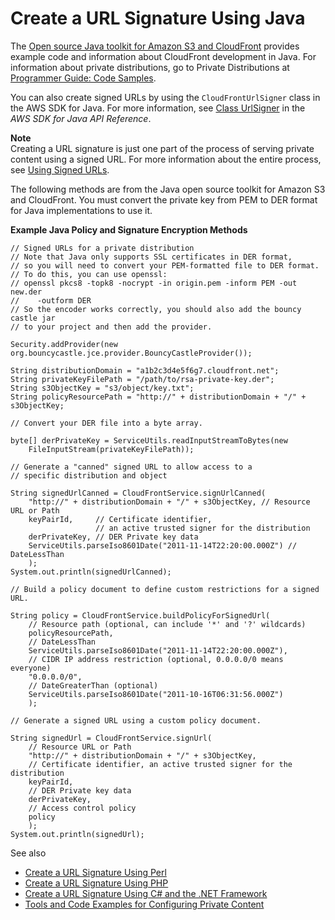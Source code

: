 # Create a URL Signature Using Java<a name="CFPrivateDistJavaDevelopment"></a>

The [Open source Java toolkit for Amazon S3 and CloudFront](http://jets3t.s3.amazonaws.com/index.html) provides example code and information about CloudFront development in Java\. For information about private distributions, go to Private Distributions at [Programmer Guide: Code Samples](http://jets3t.s3.amazonaws.com/toolkit/code-samples.html#cloudfront-private-distributions)\. 

You can also create signed URLs by using the `CloudFrontUrlSigner` class in the AWS SDK for Java\. For more information, see [Class UrlSigner](http://docs.aws.amazon.com/AWSJavaSDK/latest/javadoc/com/amazonaws/services/cloudfront/CloudFrontUrlSigner.html) in the *AWS SDK for Java API Reference*\.

**Note**  
Creating a URL signature is just one part of the process of serving private content using a signed URL\. For more information about the entire process, see [Using Signed URLs](private-content-signed-urls.md)\.

The following methods are from the Java open source toolkit for Amazon S3 and CloudFront\. You must convert the private key from PEM to DER format for Java implementations to use it\.

**Example Java Policy and Signature Encryption Methods**  <a name="ExampleJavaPolicyAndSignatureEncryptionMethods"></a>

```
// Signed URLs for a private distribution
// Note that Java only supports SSL certificates in DER format, 
// so you will need to convert your PEM-formatted file to DER format. 
// To do this, you can use openssl:
// openssl pkcs8 -topk8 -nocrypt -in origin.pem -inform PEM -out new.der 
//    -outform DER 
// So the encoder works correctly, you should also add the bouncy castle jar
// to your project and then add the provider.

Security.addProvider(new org.bouncycastle.jce.provider.BouncyCastleProvider());

String distributionDomain = "a1b2c3d4e5f6g7.cloudfront.net";
String privateKeyFilePath = "/path/to/rsa-private-key.der";
String s3ObjectKey = "s3/object/key.txt";
String policyResourcePath = "http://" + distributionDomain + "/" + s3ObjectKey;

// Convert your DER file into a byte array.

byte[] derPrivateKey = ServiceUtils.readInputStreamToBytes(new
    FileInputStream(privateKeyFilePath));

// Generate a "canned" signed URL to allow access to a 
// specific distribution and object

String signedUrlCanned = CloudFrontService.signUrlCanned(
    "http://" + distributionDomain + "/" + s3ObjectKey, // Resource URL or Path
    keyPairId,     // Certificate identifier, 
                   // an active trusted signer for the distribution
    derPrivateKey, // DER Private key data
    ServiceUtils.parseIso8601Date("2011-11-14T22:20:00.000Z") // DateLessThan
    );
System.out.println(signedUrlCanned);

// Build a policy document to define custom restrictions for a signed URL.

String policy = CloudFrontService.buildPolicyForSignedUrl(
    // Resource path (optional, can include '*' and '?' wildcards)
    policyResourcePath, 
    // DateLessThan
    ServiceUtils.parseIso8601Date("2011-11-14T22:20:00.000Z"), 
    // CIDR IP address restriction (optional, 0.0.0.0/0 means everyone)
    "0.0.0.0/0", 
    // DateGreaterThan (optional)
    ServiceUtils.parseIso8601Date("2011-10-16T06:31:56.000Z")
    );

// Generate a signed URL using a custom policy document.

String signedUrl = CloudFrontService.signUrl(
    // Resource URL or Path
    "http://" + distributionDomain + "/" + s3ObjectKey, 
    // Certificate identifier, an active trusted signer for the distribution
    keyPairId,     
    // DER Private key data
    derPrivateKey, 
    // Access control policy
    policy 
    );
System.out.println(signedUrl);
```

See also
+ [Create a URL Signature Using Perl](CreateURLPerl.md)
+ [Create a URL Signature Using PHP](CreateURL_PHP.md)
+ [Create a URL Signature Using C\# and the \.NET Framework](CreateSignatureInCSharp.md)
+ [Tools and Code Examples for Configuring Private Content](Resources.md#resources-distributing-private-content)